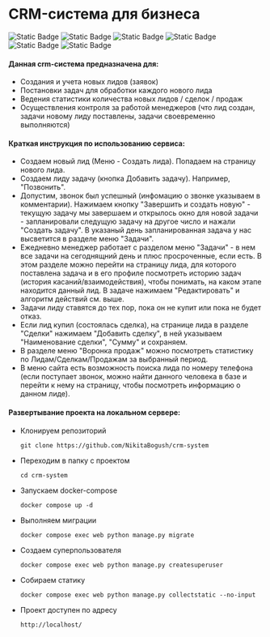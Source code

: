 # CRM-система для бизнеса

![Static Badge](https://img.shields.io/badge/python-3.10.12-blue?style=for-the-badge) ![Static Badge](https://img.shields.io/badge/django-5.0.1-blue?style=for-the-badge) ![Static Badge](https://img.shields.io/badge/drf-gray?style=for-the-badge) ![Static Badge](https://img.shields.io/badge/postgresql-14.11-blue?style=for-the-badge) ![Static Badge](https://img.shields.io/badge/nginx-1.26.0-blue?style=for-the-badge) ![Static Badge](https://img.shields.io/badge/docker-gray?style=for-the-badge)

#### Данная crm-система предназначена для:
* Создания и учета новых лидов (заявок)
* Постановки задач для обработки каждого нового лида
* Ведения статистики количества новых лидов / сделок / продаж
* Осуществления контроля за работой менеджеров (что лид создан, задачи новому лиду поставлены, задачи своевременно выполняются)

#### Краткая инструкция по использованию сервиса:
* Создаем новый лид (Меню - Создать лида). Попадаем на страницу нового лида.
* Создаем лиду задачу (кнопка Добавить задачу). Например, "Позвонить". 
* Допустим, звонок был успешный (инфомацию о звонке указываем в комментарии). Нажимаем кнопку "Завершить и создать новую" - текущую задачу мы завершаем и открылось окно для новой задачи - запланировали следущую задачу на другое число и нажали "Создать задачу". В указаный день запланированная задача у нас высветится в разделе меню "Задачи".
* Ежедневно менеджер работает с разделом меню "Задачи" - в нем все задачи на сегоднящний день и плюс просроченные, если есть. В этом разделе можно перейти на страницу лида, для которого поставлена задача и в его профиле посмотреть историю задач (история касаний/взаимодействия), чтобы понимать, на каком этапе находится данный лид. В задаче нажимаем "Редактировать" и алгоритм действий см. выше.
* Задачи лиду ставятся до тех пор, пока он не купит или пока не будет отказ.
* Если лид купил (состоялась сделка), на странице лида в разделе "Сделки" нажимаем "Добавить сделку", в ней указываем "Наименование сделки", "Сумму" и сохраняем.
* В разделе меню "Воронка продаж" можно посмотреть статистику по Лидам/Сделкам/Продажам за выбранный период.
* В меню сайта есть возможность поиска лида по номеру телефона (если поступает звонок, можно найти данного человека в базе и перейти к нему на страницу, чтобы посмотреть информацию о данном лиде).

#### Развертывание проекта на локальном сервере:
* Клонируем репозиторий
  ```
  git clone https://github.com/NikitaBogush/crm-system
  ```
* Переходим в папку с проектом
  ```
  cd crm-system
  ```
* Запускаем docker-compose
  ```
  docker compose up -d
  ```
* Выполняем миграции
  ```
  docker compose exec web python manage.py migrate
  ```
* Создаем суперпользователя
  ```
  docker compose exec web python manage.py createsuperuser
  ```
* Собираем статику
  ```
  docker compose exec web python manage.py collectstatic --no-input
  ```
* Проект доступен по адресу
  ```
  http://localhost/
  ```